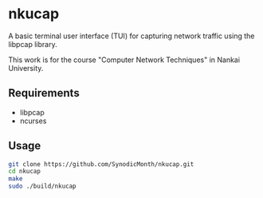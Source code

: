 # nkucap

A basic terminal user interface (TUI) for capturing network traffic using the libpcap library. 

This work is for the course "Computer Network Techniques" in Nankai University.

## Requirements
 - libpcap 
 - ncurses

## Usage
```bash
git clone https://github.com/SynodicMonth/nkucap.git
cd nkucap
make
sudo ./build/nkucap
```

  
